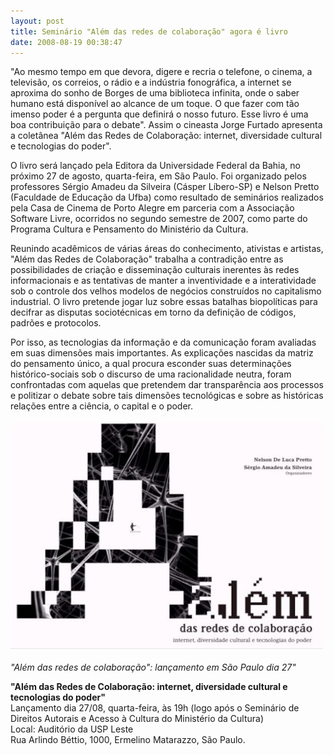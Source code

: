 ```yaml
---
layout: post
title: Seminário "Além das redes de colaboração" agora é livro
date: 2008-08-19 00:38:47
---
```

"Ao mesmo tempo em que devora, digere e recria o telefone, o cinema, a televisão, os correios, o rádio e a indústria fonográfica, a internet se aproxima do sonho de Borges de uma biblioteca infinita, onde o saber humano está disponível ao alcance de um toque. O que fazer com tão imenso poder é a pergunta que definirá o nosso futuro. Esse livro é uma boa contribuição para o debate". Assim o cineasta Jorge Furtado apresenta a coletânea "Além das Redes de Colaboração: internet, diversidade cultural e tecnologias do poder".

O livro será lançado pela Editora da Universidade Federal da Bahia, no próximo 27 de agosto, quarta-feira, em São Paulo. Foi organizado pelos professores Sérgio Amadeu da Silveira (Cásper Líbero-SP) e Nelson Pretto (Faculdade de Educação da Ufba) como resultado de seminários realizados pela Casa de Cinema de Porto Alegre em parceria com a Associação Software Livre, ocorridos no segundo semestre de 2007, como parte do Programa Cultura e Pensamento do Ministério da Cultura.

Reunindo acadêmicos de várias áreas do conhecimento, ativistas e artistas, "Além das Redes de Colaboração" trabalha a contradição entre as possibilidades de criação e disseminação culturais inerentes às redes informacionais e as tentativas de manter a inventividade e a interatividade sob o controle dos velhos modelos de negócios construídos no capitalismo industrial. O livro pretende jogar luz sobre essas batalhas biopolíticas para decifrar as disputas sociotécnicas em torno da definição de códigos, padrões e protocolos.

Por isso, as tecnologias da informação e da comunicação foram avaliadas em suas dimensões mais importantes. As explicações nascidas da matriz do pensamento único, a qual procura esconder suas determinações histórico-sociais sob o discurso de uma racionalidade neutra, foram confrontadas com aquelas que pretendem dar transparência aos processos e politizar o debate sobre tais dimensões tecnológicas e sobre as históricas relações entre a ciência, o capital e o poder.

![](/uploads/alem-das-redes.jpg)

*"Além das redes de colaboração": lançamento em São Paulo dia 27"*

**"Além das Redes de Colaboração: internet, diversidade cultural e tecnologias do poder"**\
Lançamento dia 27/08, quarta-feira, às 19h (logo após o Seminário de Direitos Autorais e Acesso à Cultura do Ministério da Cultura)\
Local: Auditório da USP Leste\
Rua Arlindo Béttio, 1000, Ermelino Matarazzo, São Paulo.